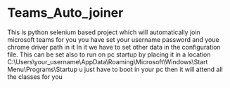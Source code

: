 # Teams_Auto_joiner
This is python selenium based project which will automatically join microsoft teams for you you have set your username password and youe chrome driver path in it 
In it we have to set other data in the configuration file.
This can be set also to run on pc startup by placing it in a location
C:\Users\your_username\AppData\Roaming\Microsoft\Windows\Start Menu\Programs\Startup
u just have to boot in your pc then it will attend all the classes for you
